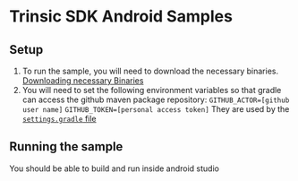 # Trinsic SDK Android Samples

## Setup

1. To run the sample, you will need to download the necessary binaries. [Downloading necessary Binaries](https://github.com/trinsic-id/sdk-examples/blob/main/android/app/src/main/jniLibs/README.md)
2. You will need to set the following environment variables so that gradle can access the github maven package repository:
`GITHUB_ACTOR=[github user name]`
`GITHUB_TOKEN=[personal access token]`
They are used by the [`settings.gradle` file](https://github.com/trinsic-id/sdk-examples/blob/main/android/settings.gradle#L10-L11)

## Running the sample

You should be able to build and run inside android studio